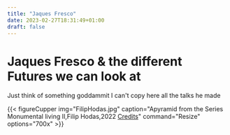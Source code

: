 ```yaml
---
title: "Jaques Fresco"
date: 2023-02-27T18:31:49+01:00
draft: false
---
```


# Jaques Fresco & the different Futures we can look at

Just think of something goddammit I can't copy here all the talks he made


{{< figureCupper
img="FilipHodas.jpg" 
caption="Apyramid from the Series Monumental living II,Filip Hodas,2022 [Credits](https://www.niftygateway.com/marketplace/collection/0xb2b1042f73bca58791aa828c4c8535bf85179a83/2)" 
command="Resize" 
options="700x" >}}